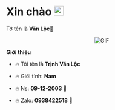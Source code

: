 <h1> Xin chào <img src="https://i.imgur.com/Z18AI4n.gif" width="25"></h1> 

Tớ tên là **Văn Lộc**👻



<p align="center">
    <img align="center" alt="GIF" src="https://i.imgur.com/Z18AI4n.gif" />
</p> 



**Giới thiệu**



- 🔥 Tôi tên là **Trịnh Văn Lộc**

- 🔥 Giới tính: **Nam**

- 🔥 Ns: **09-12-2003 🍊**

- 🔥 Zalo: **0938422518 🍏**
